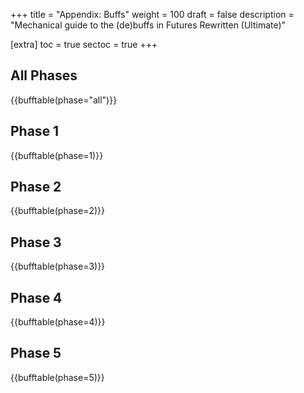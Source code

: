 +++
title = "Appendix: Buffs"
weight = 100
draft = false
description = "Mechanical guide to the (de)buffs in Futures Rewritten (Ultimate)"

[extra]
toc = true
sectoc = true
+++
## All Phases

{{bufftable(phase="all")}}

## Phase 1

{{bufftable(phase=1)}}

## Phase 2

{{bufftable(phase=2)}}

## Phase 3

{{bufftable(phase=3)}}

## Phase 4

{{bufftable(phase=4)}}

## Phase 5

{{bufftable(phase=5)}}
